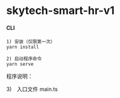 # skytech-smart-hr-v1

#### CLI

    1) 安装（仅限第一次）
    yarn install

    2) 启动程序命令
    yarn serve 

程序说明：

3)　入口文件 main.ts
